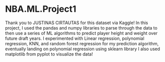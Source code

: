 # NBA.ML.Project1
Thank you to JUSTINAS CIRTAUTAS for this dataset via Kaggle! 
In this project, I used the pandas and numpy libraries to parse through the data to then use a series of ML algorithms to predict player height and weight over future draft years. 
I experimented with Linear regression, polynomial regression, KNN, and random forest regression for my prediction algorithm, eventually landing on polynomial regression using sklearn library
I also used matplotlib from pyplot to visualize the data! 

